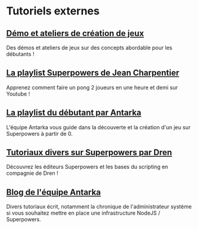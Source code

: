 # Tutoriels externes

## [Démo et ateliers de création de jeux](https://www.youtube.com/playlist?list=PLFfqb4QVmIGq-k9KN9ZwtPk15qtm4oId1)

Des démos et ateliers de jeux sur des concepts abordable pour les débutants ! 

## [La playlist Superpowers de Jean Charpentier](https://www.youtube.com/playlist?list=PLqihHB3m2p03iODATBiTJSFEYjrkKY7c9)

Apprenez comment faire un pong 2 joueurs en une heure et demi sur Youtube !

## [La playlist du débutant par Antarka](https://www.youtube.com/playlist?list=PL6ycD1HHwqF8u1SCN1D-hqJS9CmrXm7AA)

L'équipe Antarka vous guide dans la découverte et la création d'un jeu sur Superpowers à partir de 0.

## [Tutoriaux divers sur Superpowers par Dren](https://www.youtube.com/watch?v=n75Bp7LywyM&list=PLf3hOEWGkFTLdpqYgkITg3BGQOBsbV_NS)

Découvrez les éditeurs Superpowers et les bases du scripting en compagnie de Dren !

## [Blog de l'équipe Antarka](https://blog.antarka.com)

Divers tutoriaux écrit, notamment la chronique de l'administrateur système si vous souhaitez mettre en place une infrastructure NodeJS / Superpowers.
